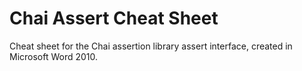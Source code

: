 # Chai Assert Cheat Sheet

Cheat sheet for the Chai assertion library assert interface, created in Microsoft Word 2010.

